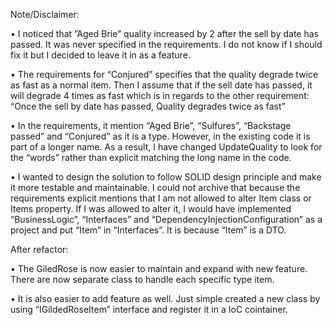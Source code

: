 Note/Disclaimer:

•	I noticed that ”Aged Brie” quality increased by 2 after the sell by date has passed. It was never specified in the requirements. I do not know if I should fix it but I decided to leave it in as a feature. 

•	The requirements for “Conjured” specifies that the quality degrade twice as fast as a normal item. Then I assume that if the sell date has passed, it will degrade 4 times as fast which is in regards to the other requirement: “Once the sell by date has passed, Quality degrades twice as fast”

•	In the requirements, it mention “Aged Brie”, “Sulfures”, “Backstage passed” and “Conjured” as it is a type. However, in the existing code it is part of a longer name. As a result, I have changed UpdateQuality to look for the “words” rather than explicit matching the long name in the code.

•	I wanted to design the solution to follow SOLID design principle and make it more testable and maintainable. I could not archive that because the requirements explicit mentions that I am not allowed to alter Item class or Items property. If I was allowed to alter it, I would have implemented “BusinessLogic”, “Interfaces” and “DependencyInjectionConfiguration” as a project and put “Item” in “Interfaces”. It is because “Item” is a DTO.

After refactor:

•	The GiledRose is now easier to maintain and expand with new feature. There are now separate class to handle each specific type item.

•	It is also easier to add feature as well. Just simple created a new class by using “IGildedRoseItem” interface and register it in a IoC cointainer. 
